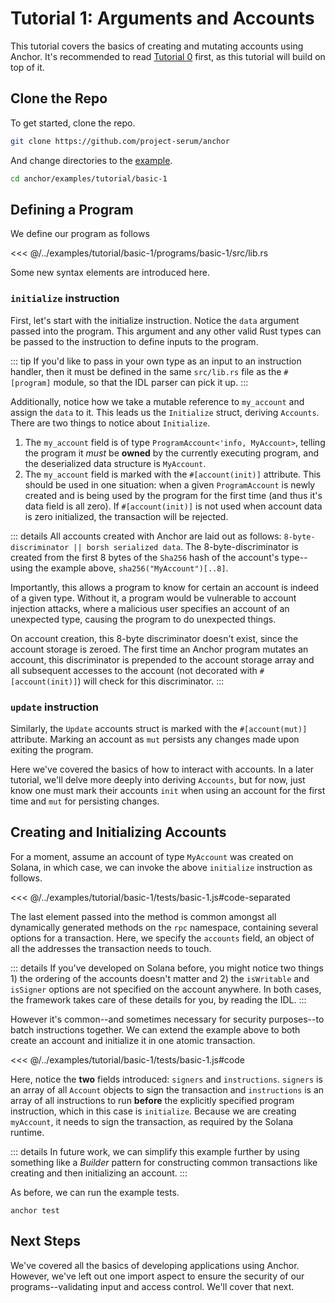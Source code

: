 # Tutorial 1: Arguments and Accounts

This tutorial covers the basics of creating and mutating accounts using Anchor.
It's recommended to read [Tutorial 0](./tutorial-0.md) first, as this tutorial will
build on top of it.

## Clone the Repo

To get started, clone the repo.

```bash
git clone https://github.com/project-serum/anchor
```

And change directories to the [example](https://github.com/project-serum/anchor/tree/master/examples/tutorial/basic-1).

```bash
cd anchor/examples/tutorial/basic-1
```

## Defining a Program

We define our program as follows

<<< @/../examples/tutorial/basic-1/programs/basic-1/src/lib.rs

Some new syntax elements are introduced here.

### `initialize` instruction

First, let's start with the initialize instruction. Notice the `data` argument passed into the program. This argument and any other valid
Rust types can be passed to the instruction to define inputs to the program.

::: tip
If you'd like to pass in your own type as an input to an instruction handler, then it must be
defined in the same `src/lib.rs` file as the `#[program]` module, so that the IDL parser can
pick it up.
:::

Additionally,
notice how we take a mutable reference to `my_account` and assign the `data` to it. This leads us
the `Initialize` struct, deriving `Accounts`. There are two things to notice about `Initialize`.

1. The `my_account` field is of type `ProgramAccount<'info, MyAccount>`, telling the program it *must*
be **owned** by the currently executing program, and the deserialized data structure is `MyAccount`.
2. The `my_account` field is marked with the `#[account(init)]` attribute. This should be used
in one situation: when a given `ProgramAccount` is newly created and is being used by the program
for the first time (and thus it's data field is all zero). If `#[account(init)]` is not used
when account data is zero initialized, the transaction will be rejected.

::: details
All accounts created with Anchor are laid out as follows: `8-byte-discriminator || borsh
serialized data`. The 8-byte-discriminator is created from the first 8 bytes of the
`Sha256` hash of the account's type--using the example above, `sha256("MyAccount")[..8]`.

Importantly, this allows a program to know for certain an account is indeed of a given type.
Without it, a program would be vulnerable to account injection attacks, where a malicious user
specifies an account of an unexpected type, causing the program to do unexpected things.

On account creation, this 8-byte discriminator doesn't exist, since the account storage is
zeroed. The first time an Anchor program mutates an account, this discriminator is prepended
to the account storage array and all subsequent accesses to the account (not decorated with
`#[account(init)]`) will check for this discriminator.
:::

### `update` instruction

Similarly, the `Update` accounts struct is marked  with the `#[account(mut)]` attribute.
Marking an account as `mut` persists any changes made upon exiting the program.

Here we've covered the basics of how to interact with accounts. In a later tutorial,
we'll delve more deeply into deriving `Accounts`, but for now, just know
one must mark their accounts `init` when using an account for the first time and `mut`
for persisting changes.

## Creating and Initializing Accounts

For a moment, assume an account of type `MyAccount` was created on Solana, in which case,
we can invoke the above `initialize` instruction as follows.

<<< @/../examples/tutorial/basic-1/tests/basic-1.js#code-separated

The last element passed into the method is common amongst all dynamically generated
methods on the `rpc` namespace, containing several options for a transaction. Here,
we specify the `accounts` field, an object of all the addresses the transaction
needs to touch.

::: details
If you've developed on Solana before, you might notice two things 1) the ordering of the accounts doesn't
matter and 2) the `isWritable` and `isSigner`
options are not specified on the account anywhere. In both cases, the framework takes care
of these details for you, by reading the IDL.
:::

However it's common--and sometimes necessary for security purposes--to batch
instructions together. We can extend the example above to both create an account
and initialize it in one atomic transaction.

<<< @/../examples/tutorial/basic-1/tests/basic-1.js#code

Here, notice the **two** fields introduced: `signers` and `instructions`. `signers`
is an array of all `Account` objects to sign the transaction and `instructions` is an
array of all instructions to run **before** the explicitly specified program instruction,
which in this case is `initialize`. Because we are creating `myAccount`, it needs to
sign the transaction, as required by the Solana runtime.

::: details
In future work, we can simplify this example further by using something like a *Builder*
pattern for constructing common transactions like creating and then initializing an account.
:::

As before, we can run the example tests.

```
anchor test
```

## Next Steps

We've covered all the basics of developing applications using Anchor. However, we've
left out one import aspect to ensure the security of our programs--validating input
and access control. We'll cover that next.
